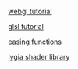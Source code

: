 [webgl tutorial](https://xem.github.io/articles/webgl-guide.html)

[glsl tutorial](https://thebookofshaders.com)

[easing functions](https://easings.net)

[lygia shader library](https://lygia.xyz/color)